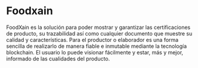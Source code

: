 # Foodxain
FoodXain es la solución para poder mostrar y garantizar las certificaciones de producto, su trazabilidad así como cualquier documento que muestre su calidad y características. Para el productor o elaborador es una forma sencilla de realizarlo de manera fiable e inmutable mediante la tecnología blockchain. El usuario lo puede visionar fácilmente y estar, más y mejor, informado de las cualidades del producto.​
